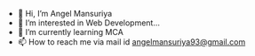 - 👋 Hi, I’m Angel Mansuriya
- 👀 I’m interested in Web Development...
- 🌱 I’m currently learning MCA
- 📫 How to reach me via mail id angelmansuriya93@gmail.com

<!---
angelmansuriya/angelmansuriya is a ✨ special ✨ repository because its `README.md` (this file) appears on your GitHub profile.
You can click the Preview link to take a look at your changes.
--->
